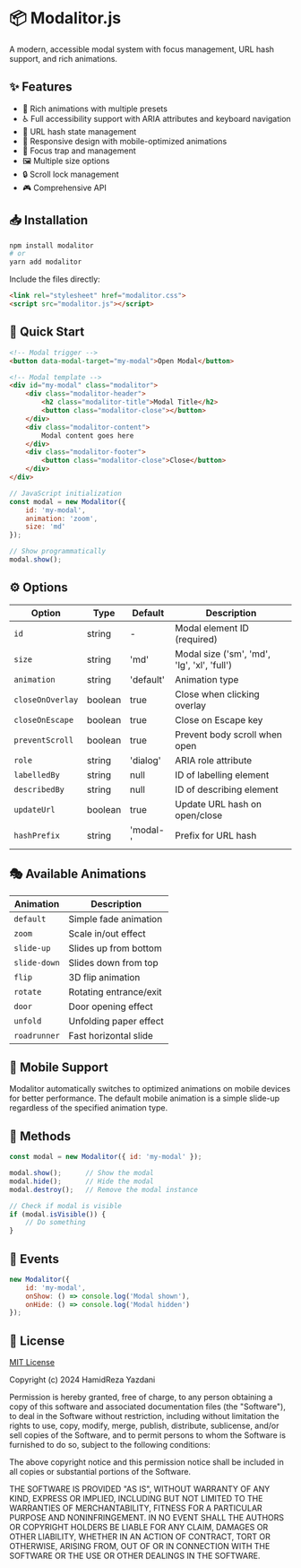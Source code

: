 # 📦 Modalitor.js

A modern, accessible modal system with focus management, URL hash support, and rich animations.

## ✨ Features

- 🎨 Rich animations with multiple presets
- ♿️ Full accessibility support with ARIA attributes and keyboard navigation
- 🔗 URL hash state management
- 📱 Responsive design with mobile-optimized animations
- 🎯 Focus trap and management
- 🖼️ Multiple size options
- 🔒 Scroll lock management
- 🎮 Comprehensive API

## 📥 Installation

```bash
npm install modalitor
# or
yarn add modalitor
```

Include the files directly:
```html
<link rel="stylesheet" href="modalitor.css">
<script src="modalitor.js"></script>
```

## 🚀 Quick Start

```html
<!-- Modal trigger -->
<button data-modal-target="my-modal">Open Modal</button>

<!-- Modal template -->
<div id="my-modal" class="modalitor">
    <div class="modalitor-header">
        <h2 class="modalitor-title">Modal Title</h2>
        <button class="modalitor-close"></button>
    </div>
    <div class="modalitor-content">
        Modal content goes here
    </div>
    <div class="modalitor-footer">
        <button class="modalitor-close">Close</button>
    </div>
</div>
```

```javascript
// JavaScript initialization
const modal = new Modalitor({
    id: 'my-modal',
    animation: 'zoom',
    size: 'md'
});

// Show programmatically
modal.show();
```

## ⚙️ Options

| Option | Type | Default | Description |
|--------|------|---------|-------------|
| `id` | string | - | Modal element ID (required) |
| `size` | string | 'md' | Modal size ('sm', 'md', 'lg', 'xl', 'full') |
| `animation` | string | 'default' | Animation type |
| `closeOnOverlay` | boolean | true | Close when clicking overlay |
| `closeOnEscape` | boolean | true | Close on Escape key |
| `preventScroll` | boolean | true | Prevent body scroll when open |
| `role` | string | 'dialog' | ARIA role attribute |
| `labelledBy` | string | null | ID of labelling element |
| `describedBy` | string | null | ID of describing element |
| `updateUrl` | boolean | true | Update URL hash on open/close |
| `hashPrefix` | string | 'modal-' | Prefix for URL hash |

## 🎭 Available Animations

| Animation | Description |
|-----------|-------------|
| `default` | Simple fade animation |
| `zoom` | Scale in/out effect |
| `slide-up` | Slides up from bottom |
| `slide-down` | Slides down from top |
| `flip` | 3D flip animation |
| `rotate` | Rotating entrance/exit |
| `door` | Door opening effect |
| `unfold` | Unfolding paper effect |
| `roadrunner` | Fast horizontal slide |

## 📱 Mobile Support

Modalitor automatically switches to optimized animations on mobile devices for better performance. The default mobile animation is a simple slide-up regardless of the specified animation type.

## 🎯 Methods

```javascript
const modal = new Modalitor({ id: 'my-modal' });

modal.show();      // Show the modal
modal.hide();      // Hide the modal
modal.destroy();   // Remove the modal instance

// Check if modal is visible
if (modal.isVisible()) {
    // Do something
}
```

## 🔄 Events

```javascript
new Modalitor({
    id: 'my-modal',
    onShow: () => console.log('Modal shown'),
    onHide: () => console.log('Modal hidden')
});
```

## 📝 License

[MIT License](https://opensource.org/licenses/MIT)

Copyright (c) 2024 HamidReza Yazdani

Permission is hereby granted, free of charge, to any person obtaining a copy of this software and associated documentation files (the "Software"), to deal in the Software without restriction, including without limitation the rights to use, copy, modify, merge, publish, distribute, sublicense, and/or sell copies of the Software, and to permit persons to whom the Software is furnished to do so, subject to the following conditions:

The above copyright notice and this permission notice shall be included in all copies or substantial portions of the Software.

THE SOFTWARE IS PROVIDED "AS IS", WITHOUT WARRANTY OF ANY KIND, EXPRESS OR IMPLIED, INCLUDING BUT NOT LIMITED TO THE WARRANTIES OF MERCHANTABILITY, FITNESS FOR A PARTICULAR PURPOSE AND NONINFRINGEMENT. IN NO EVENT SHALL THE AUTHORS OR COPYRIGHT HOLDERS BE LIABLE FOR ANY CLAIM, DAMAGES OR OTHER LIABILITY, WHETHER IN AN ACTION OF CONTRACT, TORT OR OTHERWISE, ARISING FROM, OUT OF OR IN CONNECTION WITH THE SOFTWARE OR THE USE OR OTHER DEALINGS IN THE SOFTWARE.
